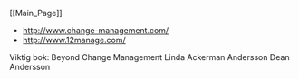 [[Main_Page]]


* http://www.change-management.com/
* http://www.12manage.com/

Viktig bok:
Beyond Change Management
Linda Ackerman Andersson
Dean Andersson
